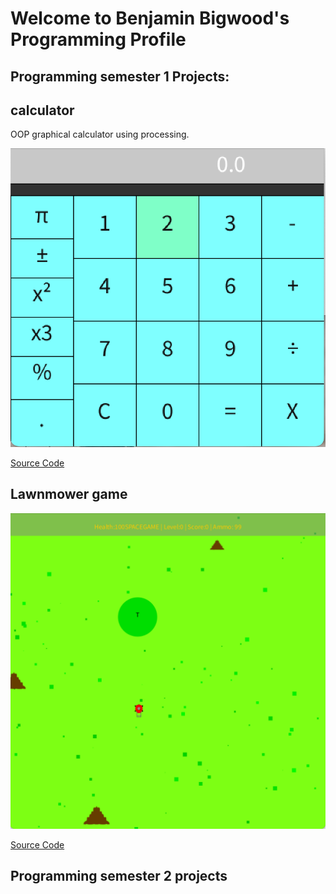 # Welcome to Benjamin Bigwood's Programming Profile

## Programming semester 1 Projects:

## calculator

OOP graphical calculator using processing.

![Calculator](https://github.com/Lawnmowerking1/benjamin-P/blob/gh-pages/images/Calc.png?raw=true)

[Source Code](https://github.com/Lawnmowerking1/benjamin-P/tree/gh-pages/src/calc)

## Lawnmower game

![Lawnmower](https://github.com/Lawnmowerking1/benjamin-P/blob/gh-pages/images/lawnmower/lawnmowergame.png?raw=true)

[Source Code]()
## Programming semester 2 projects
